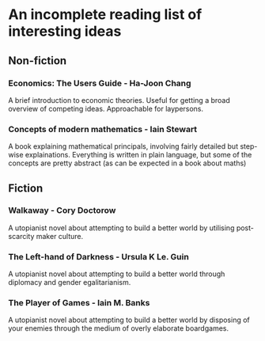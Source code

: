 # An incomplete reading list of interesting ideas

## Non-fiction

### Economics: The Users Guide - Ha-Joon Chang

A brief introduction to economic theories. Useful for getting a broad overview of competing ideas. Approachable for laypersons. 

### Concepts of modern mathematics - Iain Stewart

A book explaining mathematical principals, involving fairly detailed but step-wise explainations. Everything is written in plain language, but some of the concepts are pretty abstract (as can be expected in a book about maths) 

## Fiction

### Walkaway - Cory Doctorow

A utopianist novel about attempting to build a better world by utilising post-scarcity maker culture.

### The Left-hand of Darkness - Ursula K Le. Guin 

A utopianist novel about attempting to build a better world through diplomacy and gender egalitarianism.

### The Player of Games - Iain M. Banks

A utopianist novel about attempting to build a better world by disposing of your enemies through the medium of overly elaborate boardgames.



